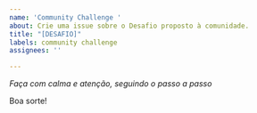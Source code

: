 ```yaml
---
name: 'Community Challenge '
about: Crie uma issue sobre o Desafio proposto à comunidade.
title: "[DESAFIO]"
labels: community challenge
assignees: ''

---
```


*Faça com calma e atenção, seguindo o passo a passo*

Boa sorte!
